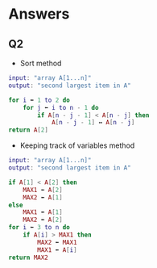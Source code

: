 # Answers

## Q2

- Sort method

```lua
input: "array A[1...n]"
output: "second largest item in A"

for i ⬅ 1 to 2 do
    for j ⬅ i to n - 1 do
        if A[n - j - 1] < A[n - j] then
            A[n - j - 1] ↔ A[n - j]
return A[2]
```

- Keeping track of variables method

```lua
input: "array A[1...n]"
output: "second largest item in A"

if A[1] < A[2] then
    MAX1 ⬅ A[2]
    MAX2 ⬅ A[1]
else
    MAX1 ⬅ A[1]
    MAX2 ⬅ A[2]
for i ⬅ 3 to n do
    if A[i] > MAX1 then
        MAX2 ⬅ MAX1
        MAX1 ⬅ A[i]
return MAX2
```
